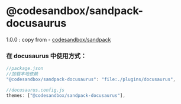 # @codesandbox/sandpack-docusaurus

1.0.0 : copy from - [codesandbox/sandpack](https://github.com/codesandbox/sandpack/tree/main/plugins/docusaurus)

### 在 docusaurus 中使用方式：

```js
//package.json
//加载本地依赖
"@codesandbox/sandpack-docusaurus": "file:./plugins/docusaurus",

//docusaurus.config.js
themes: ["@codesandbox/sandpack-docusaurus"],
```
